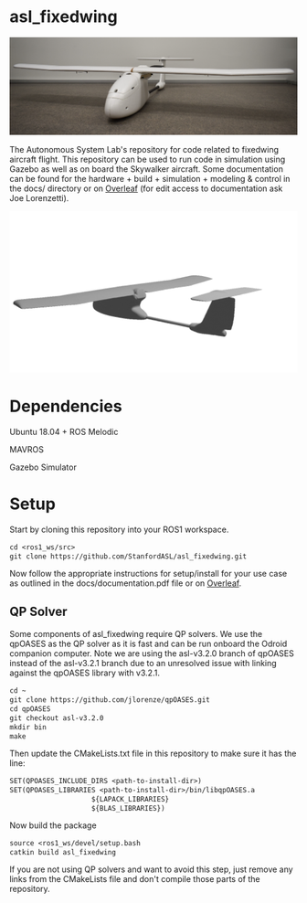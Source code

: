 # asl_fixedwing
![Skywalker Image](./img/skywalker.jpg)

The Autonomous System Lab's repository for code related to fixedwing aircraft flight. This repository can be used to run code in simulation using Gazebo as well as on board the Skywalker aircraft. Some documentation can be found for the hardware + build + simulation + modeling & control in the docs/ directory or on [Overleaf](https://www.overleaf.com/read/ccyrgryqcnwj) (for edit access to documentation ask Joe Lorenzetti).

![Fixed Wing Image](./img/fixedwing.gif)

# Dependencies
Ubuntu 18.04 + ROS Melodic

MAVROS

Gazebo Simulator

# Setup
Start by cloning this repository into your ROS1 workspace.
```
cd <ros1_ws/src>
git clone https://github.com/StanfordASL/asl_fixedwing.git
```

Now follow the appropriate instructions for setup/install for your use case as outlined in the docs/documentation.pdf file or on [Overleaf](https://www.overleaf.com/read/ccyrgryqcnwj).

## QP Solver
Some components of asl_fixedwing require QP solvers. We use the qpOASES as the QP solver as it is fast and can be run onboard the Odroid companion computer. Note we are using the asl-v3.2.0 branch of qpOASES instead of the asl-v3.2.1 branch due to an unresolved issue with linking against the qpOASES library with v3.2.1.

```
cd ~
git clone https://github.com/jlorenze/qpOASES.git
cd qpOASES
git checkout asl-v3.2.0
mkdir bin
make
```

Then update the CMakeLists.txt file in this repository to make sure it has the line:
```
SET(QPOASES_INCLUDE_DIRS <path-to-install-dir>)
SET(QPOASES_LIBRARIES <path-to-install-dir>/bin/libqpOASES.a
					${LAPACK_LIBRARIES}
					${BLAS_LIBRARIES})
```
Now build the package
```
source <ros1_ws/devel/setup.bash
catkin build asl_fixedwing
```

If you are not using QP solvers and want to avoid this step, just remove any links from the CMakeLists file and don't compile those parts of the repository.
